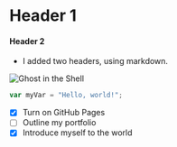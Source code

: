 # Header 1
#### Header 2

- I added two headers, using markdown.

![Ghost in the Shell](https://madmuseum.org/sites/default/files/styles/slider/public/2019/02/Ghost%20in%20the%20Shell_07.png?itok=DLHBB32Y)

``` javascript
var myVar = "Hello, world!";
```

- [x] Turn on GitHub Pages
- [ ] Outline my portfolio
- [x] Introduce myself to the world
